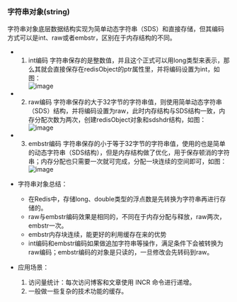 ## <h3 id="redis_data_structure_1">字符串对象(string)</h3>

字符串对象底层数据结构实现为简单动态字符串（SDS）和直接存储，但其编码方式可以是int、raw或者embstr，区别在于内存结构的不同。
* 1. int编码
字符串保存的是整数值，并且这个正式可以用long类型来表示，那么其就会直接保存在redisObject的ptr属性里，并将编码设置为int，如图：<br/>
![image](https://user-images.githubusercontent.com/87458342/132519704-605f9566-20c2-45c4-b5a3-23faad04d111.png)

* 2. raw编码
字符串保存的大于32字节的字符串值，则使用简单动态字符串（SDS）结构，并将编码设置为raw，此时内存结构与SDS结构一致，内存分配次数为两次，创建redisObject对象和sdshdr结构，如图：<br/>
![image](https://user-images.githubusercontent.com/87458342/132519802-72780b33-00a3-440a-a036-169675c1a079.png)

* 3. embstr编码
字符串保存的小于等于32字节的字符串值，使用的也是简单的动态字符串（SDS结构），但是内存结构做了优化，用于保存顿消的字符串；内存分配也只需要一次就可完成，分配一块连续的空间即可，如图：<br/>
![image](https://user-images.githubusercontent.com/87458342/132519975-152ef3c0-f2e8-4bdb-94f0-15d80070b8d1.png)

* 字符串对象总结：
   * 在Redis中，存储long、double类型的浮点数是先转换为字符串再进行存储的。
   * raw与embstr编码效果是相同的，不同在于内存分配与释放，raw两次，embstr一次。
   * embstr内存块连续，能更好的利用缓存在来的优势
   * int编码和embstr编码如果做追加字符串等操作，满足条件下会被转换为raw编码；embstr编码的对象是只读的，一旦修改会先转码到raw。
 
* 应用场景：
   1. 访问量统计：每次访问博客和文章使用 INCR 命令进行递增。
   2. 一般做一些复杂的技术功能的缓存。
